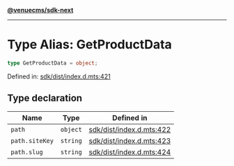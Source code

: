 [**@venuecms/sdk-next**](../Index.md)

***

# Type Alias: GetProductData

```ts
type GetProductData = object;
```

Defined in: [sdk/dist/index.d.mts:421](https://github.com/venuecms/sdk/blob/9df621babf2d64de41bd45733e16986e94017e8a/packages/sdk/dist/index.d.mts#L421)

## Type declaration

| Name | Type | Defined in |
| ------ | ------ | ------ |
| <a id="path"></a> `path` | `object` | [sdk/dist/index.d.mts:422](https://github.com/venuecms/sdk/blob/9df621babf2d64de41bd45733e16986e94017e8a/packages/sdk/dist/index.d.mts#L422) |
| `path.siteKey` | `string` | [sdk/dist/index.d.mts:423](https://github.com/venuecms/sdk/blob/9df621babf2d64de41bd45733e16986e94017e8a/packages/sdk/dist/index.d.mts#L423) |
| `path.slug` | `string` | [sdk/dist/index.d.mts:424](https://github.com/venuecms/sdk/blob/9df621babf2d64de41bd45733e16986e94017e8a/packages/sdk/dist/index.d.mts#L424) |
